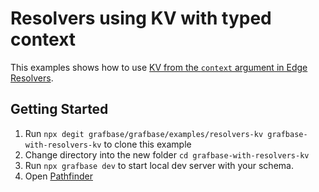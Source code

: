 # Resolvers using KV with typed context

This examples shows how to use [KV from the `context` argument in Edge Resolvers](https://grafbase.com/docs/edge-gateway/resolvers#kv).

## Getting Started

1. Run `npx degit grafbase/grafbase/examples/resolvers-kv grafbase-with-resolvers-kv` to clone this example
2. Change directory into the new folder `cd grafbase-with-resolvers-kv`
3. Run `npx grafbase dev` to start local dev server with your schema.
4. Open [Pathfinder](http://localhost:4000)

